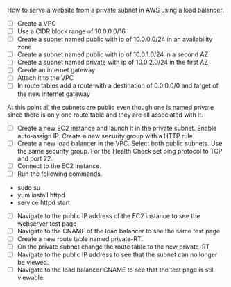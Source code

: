 How to serve a website from a private subnet in AWS using a load balancer.

- [ ] Create a VPC
- [ ] Use a CIDR block range of 10.0.0.0/16
- [ ] Create a subnet named public with ip of 10.0.0.0/24 in an availability zone
- [ ] Create a subnet named public with ip of 10.0.1.0/24 in a second AZ
- [ ] Create a subnet named private with ip of 10.0.2.0/24 in the first AZ
- [ ] Create an internet gateway
- [ ] Attach it to the VPC
- [ ] In route tables add a route with a destination of 0.0.0.0/0 and target of the new internet gateway

At this point all the subnets are public even though one is named private since there is only one route table and they are all associated with it.

- [ ] Create a new EC2 instance and launch it in the private subnet. Enable auto-assign IP. Create a new security group with a HTTP rule.
- [ ] Create a new load balancer in the VPC. Select both public subnets. Use the same security group. For the Health Check set ping protocol to TCP and port 22. 
- [ ] Connect to the EC2 instance.
- [ ] Run the following commands.
* sudo su
* yum install httpd
* service httpd start
- [ ] Navigate to the public IP address of the EC2 instance to see the webserver test page
- [ ] Navigate to the CNAME of the load balancer to see the same test page 
- [ ] Create a new route table named private-RT.
- [ ] On the private subnet change the route table to the new private-RT
- [ ] Navigate to the public IP address to see that the subnet can no longer be viewed.
- [ ] Navigate to the load balancer CNAME to see that the test page is still viewable.
